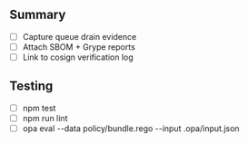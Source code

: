## Summary

- [ ] Capture queue drain evidence
- [ ] Attach SBOM + Grype reports
- [ ] Link to cosign verification log

## Testing

- [ ] npm test
- [ ] npm run lint
- [ ] opa eval --data policy/bundle.rego --input .opa/input.json
